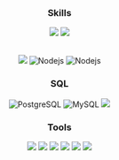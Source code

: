 <div align='center'>
  
<br>
  
<!--👋 Hi, I’m john park-->
  
<h3 align="center"><b> Skills </b></h3>

 <a href="" target="_blank"><img src="https://img.shields.io/badge/swift-FA7343?style=for-the-badge&logo=swift&logoColor=FFFFFF"/></a>
  <a href="" target="_blank"><img src="https://img.shields.io/badge/-C-%23A8B9CC?style=for-the-badge&logo=C&logoColor=white"/></a>
 
 <br>
 
 <img src="https://img.shields.io/badge/typescirpt-3178C6?style=for-the-badge&logo=typescript&logoColor=white">
<img alt="Nodejs" src="https://img.shields.io/badge/Node.js-339933?style=for-the-badge&logo=Node.js&logoColor=white">
<img alt="Nodejs" src="https://img.shields.io/badge/nestjs-E0234E?style=for-the-badge&logo=nestjs&logoColor=white">

 
 <br>
 
 <h3 align="center"><b>SQL</b></h3>
 
 <img alt="PostgreSQL" src="https://img.shields.io/badge/PostgreSQL-316192?style=for-the-badge&logo=postgresql&logoColor=white">
 
  <img alt="MySQL" src="https://img.shields.io/badge/MySQL-005C84?style=for-the-badge&logo=mysql&logoColor=white">
  
  <img src="https://img.shields.io/badge/realm-39477F?style=for-the-badge&logo=realm&logoColor=FFFFFF">
 
 <br/>
 
 <h3 align="center"><b>Tools</b></h3>
  
  <a href="" target="_blank"><img src="https://img.shields.io/badge/xcode-147EFB?style=for-the-badge&logo=xcode&logoColor=FFFFFF"/></a> 
  <a href="" target="_blank"><img src="https://img.shields.io/badge/cocoapods-EE3322?style=for-the-badge&logo=cocoapods&logoColor=FFFFFF"/></a>
  <a href="" target="_blank"><img src="https://img.shields.io/badge/spm-000000?style=for-the-badge&logo=apple&logoColor=FFFFFF"/></a>
  <a href="" target="_blank"><img src="https://img.shields.io/badge/vsc-007ACC?style=for-the-badge&logo=visualstudiocode&logoColor=FFFFFF"/></a> 
  <a href="" target="_blank"><img src="https://img.shields.io/badge/figma-F24E1E?style=for-the-badge&logo=figma&logoColor=FFFFFF"/></a> 
  <a href="" target="_blank"><img src="https://img.shields.io/badge/git-F05032?style=for-the-badge&logo=git&logoColor=FFFFFF"/></a> 

 <br/>
 <br/>  

 

  </div>


 
